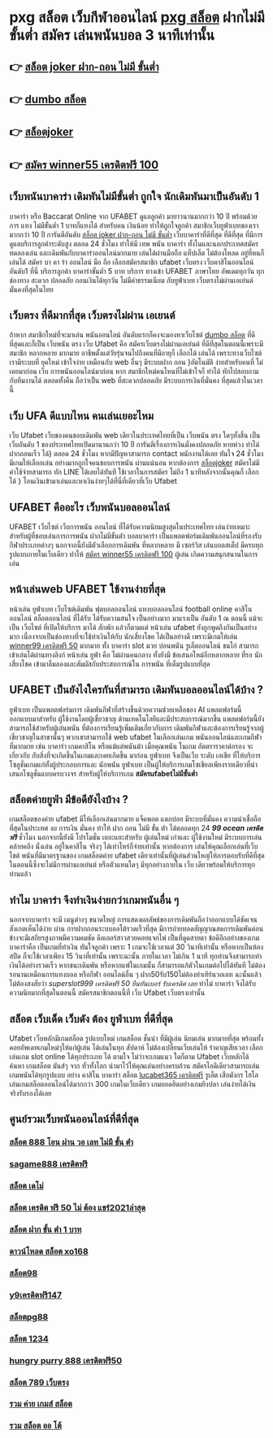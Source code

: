 # pxg สล็อต  เว็บกีฬาออนไลน์ [pxg สล็อต](https://mabet.net/register/) ฝากไม่มีขั้นต่ำ สมัคร เล่นพนันบอล  3 นาทีเท่านั้น

## 👉 [สล็อต joker ฝาก-ถอน ไม่มี ขั้นต่ำ](https://mabet.net/register/)
## 👉 [dumbo สล็อต](https://mabet.net/credit-free-new/)
## 👉 [สล็อตjoker](https://mabet.net/20-free-100/)
## 👉 [สมัคร winner55 เครดิตฟรี 100](https://mabet.net/credit-free-50/)

##  เว็บพนันบาคาร่า เดิมพันไม่มีขั้นต่ำ ถูกใจ นักเดิมพันมาเป็นอันดับ 1

บาคาร่า หรือ Baccarat Online จาก UFABET  ดูแลลูกค้า มายาวนานมากกว่า 10 ปี พร้อมด้วยการ  แทง ไม่มีขั้นต่ำ 1 บาทก็แทงได้ สำหรับคน  เงินน้อย ทำให้ถูกใจลูกค้า สมาชิกเว็บยูฟ่าเบทของเรามากกว่า 10 ปี การันตีอันดับ [สล็อต joker ฝาก-ถอน ไม่มี ขั้นต่ำ](https://mabet.net/credit-free-new/) เว็บบาคาร่าที่ดีที่สุด  ที่ดีที่สุด   ที่มีการดูแลบริการลูกค้าระดับสูง ตลอด 24 ชั่วโมง ทำให้มี  เทพ พนัน บาคาร่า ทั้งในและนอกประเทศสมัคร ทดลองเล่น และเดิมพันกับบาคาร่าออนไลน์มากมาย เล่นได้ผ่านมือถือ แท็ปเล็ต ไม่ต้องโหลด อยู่ที่หนก็เล่นได้  สมัคร บา คา ร่า ออนไลน์ มือ ถือ เลือกสมัครสมาชิก ufabet เว็บตรง   เว็บคาสิโนออนไลน์อันดับ1 ที่นี่ บริการลูกค้า บาคาร่าขั้นต่ำ 5 บาท บริการ  ทางเข้า UFABET ภาษาไทย อัพเดตทุกวัน ทุกช่องทาง สะดวก ปลอดภัย ถอนเงินได้ทุกวัน ไม่มีค่าธรรมเนียม กับยูฟ่าเบท เว็บตรงไม่ผ่านเอเย่นต์ มั่นคงที่สุดในไทย


## เว็บตรง  ที่ดีมากที่สุด  เว็บตรงไม่ผ่าน เอเยนต์

ถ้าหาก สมาชิกใหม่ที่จะมาเล่น พนันออนไลน์  อันดับแรกก็คงจะมองหาเว็บไซต์ [dumbo สล็อต](https://mabet.net/20-free-100/) ที่ดีที่สุดและก็เป็น เว็บพนัน ตรง   เว็บ Ufabet คือ สมัครเว็บตรงไม่ผ่านเอเย่นต์  ที่ดีที่สุดในตอนนี้เพราะมี สมาชิก หลากหลาย  มากมาย อาชีพตั้งแต่วัยรุ่นจนไปถึงคนที่มีอายุก็ เลือกได้ เล่นได้ เพราะทางเว็บไซต์ เรามีระบบที่ ยุคใหม่  เข้าใจง่าย เหมือนกับ web อื่นๆ มีระบบฝาก  ถอน }อัตโนมัติ ง่ายสำหรับคนที่ ไม่เคยมาก่อน เว็บ การพนันออนไลน์มาก่อน หาก สมาชิกใหม่คนไหนที่ไม่เข้าใจก็ ทำได้ ทักไปสอบถามกับทีมงานได้ ตลอดทั้งคืน ถือว่าเป็น web ที่สะดวกปลอดภัย มีระบบการเงินที่มั่นคง ที่สุดแล้วในเวลานี้ 


## เว็บ UFA  ดีแบบไหน คนเล่นเยอะไหม

 เว็บ Ufabet เว็บของคนชอบเดิมพัน web เดียวในประเทศไทยที่เป็น เว็บพนัน ตรง   ใดๆทั้งสิ้น เป็นเว็บอันดับ 1  ของประเทศไทยเปิดมานานกว่า 10 ปี การันตีเรื่องการเงินมั่งคงปลอดภัย หายห่วง  ทำได้ ฝากถอนเร็ว ได้} ตลอด 24 ชั่วโมง หากมีปัญหาสามารถ  contact พนักงานได้เลย ทันใจ 24 ชั่วโมง มีเกมให้เลือกเล่น อย่างมากถูกใจคนชอบการพนัน ผ่านแน่นอน หากต้องการ  [สล็อตjoker](https://mabet.net/credit-free-50/) สมัครไม่มีค่าใช้จ่ายสามารถ ทัก LINE  ได้เลยได้ทันที ใช้เวลาในการสมัคร ไม่ถึง 1 นาทีหลังจากนั้นคุณก็ เลือกได้ } โอนเงินเข้ามาเล่นและหาเงินง่ายๆได้ที่นี่ที่เดียวที่เว็บ Ufabet 


## UFABET คืออะไร เว็บพนันบอลออนไลน์

UFABET เว็บไซต์ เว็บการพนัน ออนไลน์  ที่ได้รับความนิยมสูงสุดในประเทศไทย เล่นง่ายเหมาะสำหรับผู้ที่ชอบเล่นการการพนัน  ฝากไม่มีขั้นต่ํา บอลบาคาร่า  เป็นแพลตฟอร์มเดิมพันออนไลน์ที่รองรับกีฬาประเภทต่างๆ นอกจากนี้ยังมีตัวเลือกการเดิมพัน ที่หลากหลาย มี เซอร์วิส   เล่นบอลสเต็ป  มีครบทุกรูปแบบภายในเว็บเดียว ทำให้ [สมัคร winner55 เครดิตฟรี 100](https://mabet.net/)  ผู้เล่น เกิดความสนุกสนานในการเล่น

## หน้าเล่นweb  UFABET ใช้งานง่ายที่สุด 

หน้าเล่น ยูฟ่าเบท  เว็บไซต์เดิมพัน  ฟุตบอลออนไลน์ แทงบอลออนไลน์ football online คาสิโนออนไลน์   สล็อตออนไลน์  ที่ได้รับ ได้รับความสนใจ เป็นอย่างมาก มาแรงเป็น อันดับ 1   ณ ตอนนี้ แม้จะเป็น เว็บไซต์ ที่เปิดให้บริการ มาได้  สักพัก แล้วก็ตามแต่ หน้าเล่น  ufabet  ยังถูกพูดถึงกันเป็นอย่างมาก เนื่องจากเป็นช่องทางที่จะใช้ทำเงินให้กับ นักเสี่ยงโชค ได้เป็นอย่างดี  เพราะมีเกมให้เล่น [winner99 เครดิตฟรี 50](https://mabet.net/pg-slot-credit-free/) มากมาย ทั้ง บาคาร่า    slot  มวย  บ่อนพนัน  รูเล็ตออนไลน์   ชนไก่ สามารถเข้าเล่นได้ผ่านทางลิงก์  หน้าเล่น  ยูฟ่า คือ ไม่ผ่านคนกลาง ทั้งยังมี ข้อเสนอใหม่อีกหลากหลาย ที่รอ นักเสี่ยงโชค เข้ามาลิ้มลองและสัมผัสกับประสบการณ์ใน การพนัน ที่เต็มรูปแบบที่สุด


## UFABET เป็นยังไงใครกันที่สามารถ เดิมพันบอลออนไลน์ได้บ้าง ?

 ยูฟ่าเบท เป็นแพลตฟอร์มการ เดิมพันกีฬาที่สร้างขึ้นด้วยความช่วยเหลือของ AI แพลตฟอร์มนี้ ออกแบบมาสำหรับ ผู้ใช้งานโดยผู้เชี่ยวชาญ ด้านเทคโนโลยีและมีประสบการณ์มากขึ้น แพลตฟอร์มนี้ยังสามารถใช้สำหรับผู้เล่นพนัน ที่ต้องการเรียนรู้เพิ่มเติมเกี่ยวกับการ เดิมพันกีฬาและต้องการเรียนรู้จากผู้เชี่ยวชาญในสาขานั้นๆ พวกเขาสามารถใช้ web ufabet ในเลือกเล่นเกม พนันออนไลน์และเกมกีฬาที่มากมาย เช่น บาคาร่า เกมคาสิโน หรือแม้แต่พนันม้า เมื่อคุณพนัน ในเกม อัตตราราคาต่อรอง จะ เกี่ยวกับ กับสิ่งที่จะเกิดขึ้นในเกมและเคยเกิดขึ้น มาก่อน  ยูฟ่าเบท  จึงเป็นเว็บ ระดับ เอเชีย ที่ให้บริการโซลูชั่นเกมแก่ทั้งผู้ประกอบการและ นักพนัน  ยูฟ่าเบท เป็นผู้ให้บริการเกมโซเชียลเพียงรายเดียวที่นำเสนอโซลูชั่นแบบครบวงจร สำหรับผู้ให้บริการเกม **สมัครufabetไม่มีขั้นต่ำ** 


## สล็อตค่ายยูฟ่า มีข้อดียังไงบ้าง ?
 เกมสล็อตของค่าย ufabet มีให้เลือกเล่นมากมาย  แจ็คพอต แตกบ่อย มีระบบที่มั่นคง  ความน่าเชื่อถือ ที่สุดในประเทศ  งบ การเงิน มั่นคง   ทำให้ ฝาก ถอน ไม่มี ขั้น ต่ํา ได้ตลอดทุก 24 ***99 ocean เครดิตฟรี*** ชั่วโมง นอกจากนี้ยังมี โปรโมชั่น  เยอะแยะสำหรับ ผู้เล่นใหม่ เก่าและ ผู้ใช้งานใหม่ มีระบบการเล่น  คล้ายคลึง  นั่งเล่น อยู่ในคาสิโน  จริงๆ ได้เท่าไหร่ก็จ่ายเท่านั้น หากต้องการ เล่นให้คุณเลือกเล่นที่เว็บไชต์ พนันที่มีมาตรฐานของ เกมสล็อตค่าย ufabet เดียวเท่านั้นที่ผู้เล่นส่วนใหญ่ให้การตอบรับที่ดีที่สุด ในตอนนี้ซึ่งจะไม่มีการผ่านเอเย่นต์ หรือตัวแทนใดๆ มีทุกอย่างภายใน เว็บ เดียวพร้อมให้บริการทุกท่านแล้ว

## ทำไม  บาคาร่า จึงทำเงินง่ายกว่าเกมพนันอื่น ๆ 

นอกจากบาคาร่า จะมี เมนูต่างๆ  ขนาดใหญ่ การแสดงผลลัพธ์ของการเดิมพันถือว่าออกแบบได้ชัดเจนสังเกตเห็นได้ง่าย ผ่าน  การฝากถอนระบบออโต้รวดเร็วที่สุด   มีการถ่ายทอดสัญญาณสดการเดิมพันค่อนข้างจะมีเสถียรสูงภาพมีความคมชัด ดีลเลอร์สาวสวยคอยแจกไพ่ เป็นที่ดูดสายตา ข้อดีอีกอย่างของเกมบาคาร่าคือ เป็นเกมที่ทำเงิน  ทันใจลูกค้า  เพราะ 1 เกมจะใช้เวลาแต่ 30 วินาทีเท่านั้น หรือหากเป็นห้องสปีด ก็จะใช้เวลาเพียง 15  วินาที่เท่านั้น เพราะฉะนั้น  ภายในเวลา ไม่เกิน 1 นาที ทุกท่านจึงสามารถทำเงินได้อย่างรวดเร็ว หากชนะเดิมพัน หรือหากแพ้ในเกมนั้น ก็สามารถแก้ตัวในเกมต่อไปได้ทันที ไม่ต้องรอนานเหมือนการแทงบอล หรือกีฬา ออนไลน์อื่น ๆ ฝาก50รับ150ไม่ต้องทําเทิร์นวอเลท ฉะนั้นแล้ว ไม่ต้องสงสัยว่า *superslot999 เครดิตฟรี 50 ยืนยันเบอร์ รับเครดิต เลย* ทำไม่ บาคาร่า จึงได้รับความนิยมากที่สุดในตอนนี้ สมัครสมาชิกตอนนี้ที่  เว็บ Ufabet  เว็บตรงเท่านั้น


##  สล็อต  เว็บเด็ด เว็บดัง ต้อง  ยูฟ่าเบท ที่ดีที่สุด

 Ufabet เว็บหลักมีเกมสล็อต รูปแบบใหม่ เกมสล็อต ชั้นนำ ที่มีผู้เล่น นิยมเล่น มากมายที่สุด  พร้อมทั้งคอยอัพเดทเกมใหม่ๆให้แก่ผู้เล่น ได้เล่นในทุก สัปดาห์   ไม่ต้องเปลี่ยนเว็บเล่นให้ รำคาญเสียเวลา เลือกเล่นเกม slot online ได้ทุกประเภท ได้ ตามใจ  ไม่ว่าจะเกมแนว ใดก็ตาม  Ufabet เว็บหลักได้ ค้นหา เกมสล็อต มันส์ๆ จาก ทั่วทั้งโลก นำมาไว้ให้คุณเล่นอย่างครบถ้วน  สมัครไอดีเดียวสามารถเล่นเกมพนันได้ทุกรูปแบบ  อย่าง คาสิโน บาคาร่า  สล็อต [lucabet365 เครดิตฟรี](https://bio.link/tisawago)  รูเล็ต เสือมังกร ไฮโล เล่นเกมสล็อตออนไลน์ได้มากกว่า 300 เกมในเว็บเดียว เกมยอดฮิตอย่างเกมยิงปลา เล่นง่ายได้เงินจริงรับรองได้เลย


## ศูนย์รวมเว็บพนันออนไลน์ที่ดีที่สุด

### [สล็อต 888 โอน ผ่าน วอ เลท ไม่มี ขั้น ต่ํา](https://atom.io/themes/MABET.net%20แจกโบนัส%20เครดิตฟรี50กดรับหน้าเว็บ%20008%20สล็อต%20สล็อตแตกหนัก%2020รับ100)
### [sagame888 เครดิตฟรี](https://atom.io/themes/MABET.net%20แจกโบนัส%20สล็อต289%20008%20สล็อต%20สล็อตแตกหนัก%2020รับ100)
### [สล็อต เดโม่](https://atom.io/themes/MABET.net%20แจกโบนัส%20666%20สล็อต%20008%20สล็อต%20สล็อตแตกหนัก%2020รับ100)
### [สล็อต เครดิต ฟรี 50 ไม่ ต้อง แชร์2021ล่าสุด](https://atom.io/themes/MABET.net%20แจกโบนัส%20pg%20เครดิตฟรี%2050%20ไม่ต้องแชร์ล่าสุด%20008%20สล็อต%20สล็อตแตกหนัก%2020รับ100)
### [สล็อต ฝาก ขั้น ต่ํา 1 บาท](https://atom.io/themes/MABET.net%20แจกโบนัส%20sands%20เครดิตฟรี%20008%20สล็อต%20สล็อตแตกหนัก%2020รับ100)
### [ดาวน์โหลด สล็อต xo168](https://atom.io/themes/MABET.net%20แจกโบนัส%20bk%20bet%20สล็อต%20008%20สล็อต%20สล็อตแตกหนัก%2020รับ100)
### [สล็อต98](https://atom.io/themes/MABET.net%20แจกโบนัส%20gclub%20เครดิตฟรี%20ถอนได้%202020%20008%20สล็อต%20สล็อตแตกหนัก%2020รับ100)
### [y9เครดิตฟรี147](https://atom.io/themes/MABET.net%20แจกโบนัส%20สมัคร%20ufabet%20ขั้นต่ำ%20100%20008%20สล็อต%20สล็อตแตกหนัก%2020รับ100)
### [สล็อตpg88](https://atom.io/themes/MABET.net%20แจกโบนัส%20ซอมบี้%20สล็อต%20008%20สล็อต%20สล็อตแตกหนัก%2020รับ100)
### [สล็อต 1234](https://atom.io/themes/MABET.net%20แจกโบนัส%20สล็อตpg%20เว็บตรงไม่ผ่านเอเย่นต์%20008%20สล็อต%20สล็อตแตกหนัก%2020รับ100)
### [hungry purry 888 เครดิตฟรี50](https://atom.io/themes/MABET.net%20แจกโบนัส%20สล็อต%20เครดิต%20ฟรี%20100%20ไม่%20ต้อง%20แชร์%202019%20008%20สล็อต%20สล็อตแตกหนัก%2020รับ100)
### [สล็อต 789 เว็บตรง](https://atom.io/themes/MABET.net%20แจกโบนัส%20สล็อต%20png%20008%20สล็อต%20สล็อตแตกหนัก%2020รับ100)
### [รวม ค่าย เกมส์ สล็อต](https://atom.io/themes/MABET.net%20แจกโบนัส%20เว็บตรง%20สล็อต%202021%20008%20สล็อต%20สล็อตแตกหนัก%2020รับ100)
### [รวม สล็อต ออ โต้](https://atom.io/themes/MABET.net%20แจกโบนัส%20สล็อต%20ฝาก10%20รับ%20100%20ทำยอด%20200%20008%20สล็อต%20สล็อตแตกหนัก%2020รับ100)